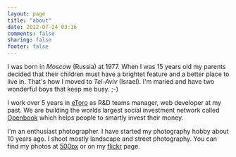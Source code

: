 ```yaml
---
layout: page
title: "about"
date: 2012-07-24 03:16
comments: false
sharing: false
footer: false
---
```


I was born in *Moscow* (Russia) at 1977. When I was 15 years old my parents decided that their children must have a brightet feature and a better place to live in. That's how I moved to *Tel-Aviv* (Israel). I'm maried and have two wonderful boys that keep me busy. ;-)

I work over 5 years in [eToro](http://etoro.com) as R&D teams manager, web developer at my past. We are building the worlds largest social investment network called [Openbook](http://openbook.etoro.com) which helps people to smartly invest their money. 

I'm an enthusiast photographer. I have started my photography hobby about 10 years ago. I shoot mostly landscape and street photography. You can find my photos at [500px](http://500px.com/virtser) or on my [flickr](http://www.flickr.com/photos/poison-dv/) page. 